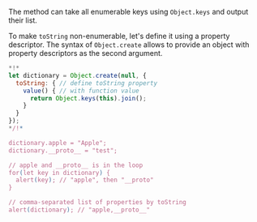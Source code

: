 
The method can take all enumerable keys using `Object.keys` and output their list.

To make `toString` non-enumerable, let's define it using a property descriptor. The syntax of `Object.create` allows to provide an object with property descriptors as the second argument.

```js run
*!*
let dictionary = Object.create(null, {
  toString: { // define toString property
    value() { // with function value
      return Object.keys(this).join();
    }
  }
});
*/!*

dictionary.apple = "Apple";
dictionary.__proto__ = "test";

// apple and __proto__ is in the loop
for(let key in dictionary) {
  alert(key); // "apple", then "__proto"
}  

// comma-separated list of properties by toString
alert(dictionary); // "apple,__proto__"
```

